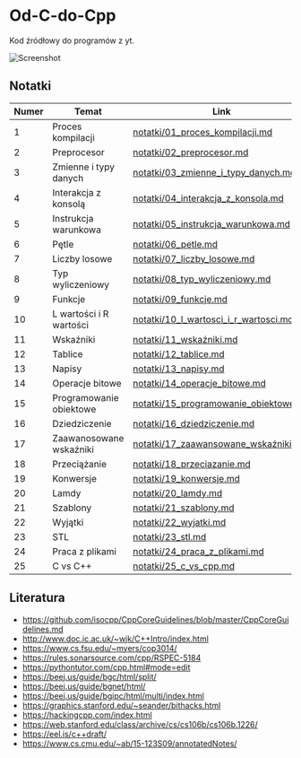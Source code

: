 # Od-C-do-Cpp

Kod źródłowy do programów z yt.

![Screenshot](https://user-images.githubusercontent.com/37275728/185892086-8dd25866-7b5d-41a3-81c1-bee07c8c88f7.png)

## Notatki

| Numer | Temat | Link |
| --- | --- | --- |
| 1 | Proces kompilacji | [notatki/01_proces_kompilacji.md](notatki/01_proces_kompilacji.md) |
| 2 | Preprocesor | [notatki/02_preprocesor.md](notatki/02_preprocesor.md) |
| 3 | Zmienne i typy danych | [notatki/03_zmienne_i_typy_danych.md](notatki/03_zmienne_i_typy_danych.md) |
| 4 | Interakcja z konsolą | [notatki/04_interakcja_z_konsola.md](notatki/04_interakcja_z_konsola.md) |
| 5 | Instrukcja warunkowa | [notatki/05_instrukcja_warunkowa.md](notatki/05_instrukcja_warunkowa.md) |
| 6 | Pętle | [notatki/06_petle.md](notatki/06_petle.md) |
| 7 | Liczby losowe | [notatki/07_liczby_losowe.md](notatki/07_liczby_losowe.md) |
| 8 | Typ wyliczeniowy | [notatki/08_typ_wyliczeniowy.md](notatki/08_typ_wyliczeniowy.md) |
| 9 | Funkcje | [notatki/09_funkcje.md](notatki/09_funkcje.md) |
| 10 | L wartości i R wartości | [notatki/10_l_wartosci_i_r_wartosci.md](notatki/10_l_wartosci_i_r_wartosci.md) |
| 11 | Wskaźniki | [notatki/11_wskaźniki.md](notatki/11_wskaźniki.md) |
| 12 | Tablice | [notatki/12_tablice.md](notatki/12_tablice.md) |
| 13 | Napisy | [notatki/13_napisy.md](notatki/13_napisy.md) |
| 14 | Operacje bitowe | [notatki/14_operacje_bitowe.md](notatki/14_operacje_bitowe.md) |
| 15 | Programowanie obiektowe | [notatki/15_programowanie_obiektowe.md](notatki/15_programowanie_obiektowe.md) |
| 16 | Dziedziczenie | [notatki/16_dziedziczenie.md](notatki/16_dziedziczenie.md) |
| 17 | Zaawanosowane wskaźniki | [notatki/17_zaawansowane_wskaźniki.md](notatki/17_zaawansowane_wskaźniki.md) |
| 18 | Przeciążanie | [notatki/18_przeciazanie.md](notatki/18_przeciążanie.md) |
| 19 | Konwersje | [notatki/19_konwersje.md](notatki/19_konwersje.md) |
| 20 | Lamdy | [notatki/20_lamdy.md](notatki/20_lamdy.md) |
| 21 | Szablony | [notatki/21_szablony.md](notatki/21_szablony.md) |
| 22 | Wyjątki | [notatki/22_wyjatki.md](notatki/22_wyjatki.md) |
| 23 | STL | [notatki/23_stl.md](notatki/23_stl.md) |
| 24 | Praca z plikami | [notatki/24_praca_z_plikami.md](notatki/24_praca_z_plikami.md) |
| 25 | C vs C++ | [notatki/25_c_vs_cpp.md](notatki/25_c_vs_cpp.md) |


## Literatura

- https://github.com/isocpp/CppCoreGuidelines/blob/master/CppCoreGuidelines.md
- http://www.doc.ic.ac.uk/~wjk/C++Intro/index.html
- https://www.cs.fsu.edu/~myers/cop3014/
- https://rules.sonarsource.com/cpp/RSPEC-5184
- https://pythontutor.com/cpp.html#mode=edit
- https://beej.us/guide/bgc/html/split/
- https://beej.us/guide/bgnet/html/
- https://beej.us/guide/bgipc/html/multi/index.html
- https://graphics.stanford.edu/~seander/bithacks.html
- https://hackingcpp.com/index.html
- https://web.stanford.edu/class/archive/cs/cs106b/cs106b.1226/
- https://eel.is/c++draft/
- https://www.cs.cmu.edu/~ab/15-123S09/annotatedNotes/


